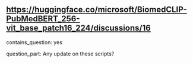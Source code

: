 ## https://huggingface.co/microsoft/BiomedCLIP-PubMedBERT_256-vit_base_patch16_224/discussions/16

contains_question: yes

question_part: Any update on these scripts?